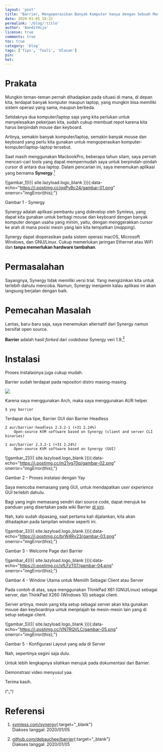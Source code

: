 ```yaml
---
layout: 'post'
title: "Barrier, Mengoperasikan Banyak Komputer hanya dengan Sebuah Mouse dan Keyboard"
date: 2020-01-05 18:22
permalink: '/blog/:title'
author: 'BanditHijo'
license: true
comments: true
toc: true
category: 'blog'
tags: ['Tips', 'Tools', 'Ulasan']
pin:
hot:
---
```


<!-- BANNER OF THE POST -->
<!-- <img class="post&#45;body&#45;img" src="{{ site.lazyload.logo_blank_banner }}" data&#45;echo="#" alt="banner"> -->

# Prakata

Mungkin teman-teman pernah dihadapkan pada situasi di mana, di depan kita, terdapat banyak komputer maupun laptop, yang mungkin bisa memiliki sistem operasi yang sama, maupun berbeda.

Setidaknya dua komputer/laptop saja yang kita perlukan untuk menyelesaikan pekerjaan kita, sudah cukup membuat repot karena kita harus berpindah mouse dan keyboard.

Artinya, semakin banyak komputer/laptop, semakin banyak mouse dan keyboard yang perlu kita gunakan untuk mengoperasikan komputer-komputer/laptop-laptop tersebut.

Saat masih menggunakan MacbookPro, beberapa tahun silam, saya pernah mencari-cari tools yang dapat mempermudah saya untuk berpindah-pindah cursor di antara dua laptop. Dalam pencarian ini, saya menemukan aplikasi yang bernama **Synergy**.[<sup>1</sup>](#referensi)

![gambar_1]({{ site.lazyload.logo_blank }}){:data-echo="https://i.postimg.cc/qqPyBc24/gambar-01.png" onerror="imgError(this);"}
<p class="img-caption">Gambar 1 - Synergy</p>

Synergy adalah aplikasi pembantu yang didevelop oleh Symless, yang dapat kita gunakan untuk berbagi mouse dan keyboard dengan banyak komputer  dengan usaha yang minim, yaitu, dengan menggerakkan cursor ke arah di mana posisi mesin yang lain kita tempatkan (*mapping*).

Synergy dapat dioperasikan pada sistem operasi macOS, Microsoft Windows, dan GNU/Linux. Cukup memerlukan jaringan Ethernet atau WiFi dan **tanpa memerlukan hardware tambahan**.

# Permasalahan

Sayangnya, Synergy tidak memiliki versi trial. Yang mengizinkan kita untuk terlebih dahulu mencoba. Namun, Synergy menjamin kalau aplikasi ini akan langsung berjalan dengan baik.

# Pemecahan Masalah

Lantas, baru-baru saja, saya menemukan alternatif dari Synergy namun bersifat open source.

**Barrier** adalah hasil *forked* dari *codebase* Synergy veri 1.9.[<sup>2</sup>](#referensi)

# Instalasi

Proses instalasinya juga cukup mudah.

Barrier sudah terdapat pada repositori distro masing-masing.

<a href="https://repology.org/project/barrier/versions">
<img src="https://repology.org/badge/vertical-allrepos/barrier.svg" style="margin:0;">
</a>

Karena saya menggunakan Arch, maka saya menggunakan AUR helper.

```
$ yay barrier
```

Terdapat dua tipe, Barrier GUI dan Barrier Headless

```
2 aur/barrier-headless 2.3.2-1 (+31 2.24%)
    Open-source KVM software based on Synergy (client and server CLI binaries)

1 aur/barrier 2.3.2-1 (+31 2.24%)
    Open-source KVM software based on Synergy (GUI)
```

![gambar_2]({{ site.lazyload.logo_blank }}){:data-echo="https://i.postimg.cc/m21vg70q/gambar-02.png" onerror="imgError(this);"}
<p class="img-caption">Gambar 2 - Proses instalasi dengan Yay</p>

Saya mencoba memasang yang GUI, untuk mendapatkan *user experience* GUI terlebih dahulu.

Bagi yang ingin memasang sendiri dari source code, dapat merujuk ke panduan yang disertakan pada wiki Barrier [di sini](https://github.com/debauchee/barrier/wiki/Building-on-Linux).

Nah, kalo sudah dipasang, saat pertama kali dijalankan, kita akan dihadapkan pada tampilan window seperti ini.

![gambar_3]({{ site.lazyload.logo_blank }}){:data-echo="https://i.postimg.cc/brW4Rv23/gambar-03.png" onerror="imgError(this);"}
<p class="img-caption">Gambar 3 - Welcome Page dari Barrier</p>

![gambar_4]({{ site.lazyload.logo_blank }}){:data-echo="https://i.postimg.cc/sfLFzT07/gambar-04.png" onerror="imgError(this);"}
<p class="img-caption">Gambar 4 - Window Utama untuk Memilih Sebagai Client atau Server</p>

Pada contoh di atas, saya menggunakan ThinkPad X61 (GNU/Linux) sebagai server, dan ThinkPad X260 (Windows 10) sebagai client.

Server artinya, mesin yang kita setup sebagai server akan kita gunakan mouse dan keyboardnya untuk menjelajah ke mesin-mesin lain yang di setup sebagai client.

![gambar_5]({{ site.lazyload.logo_blank }}){:data-echo="https://i.postimg.cc/VN7RQVLC/gambar-05.png" onerror="imgError(this);"}
<p class="img-caption">Gambar 5 - Konfigurasi Layout yang ada di Server</p>

Nah, sepertinya segini saja dulu.

Untuk lebih lengkapnya silahkan merujuk pada dokumentasi dari Barrier.

Demonstrasi video menyusul yaa.

Terima kasih.

(^_^)





# Referensi

1. [symless.com/synergy](https://symless.com/synergy){:target="_blank"}
<br>Diakses tanggal: 2020/01/05

2. [github.com/debauchee/barrier](https://github.com/debauchee/barrier){:target="_blank"}
<br>Diakses tanggal: 2020/01/05
